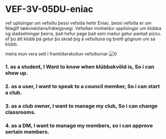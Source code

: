 # VEF-3V-05DU-eniac
vef
uplisingar um vefsíðu
þessi vefsíða heitir Eniac. þessi vefsíða er um félaglíf tækniskólans/háteigsvegi.
Vefsíðan inniheldur upplisingar um klúbba og staðsetningar þeirra, það hefur page það sem maður getur pantað pizzu.
ef þú átt klúbb þá getur þú skráð þig á vefsíðuna og breitt gögnum um sá klúbb.

meira mun vera sett i framtiðarskoðun vefsíðurnar
![0](https://github.com/user-attachments/assets/4f7133d7-8d94-4579-a9c8-8a8cb526a211)

### 1. as a student, I Want to know when klúbbakvöld is, So i can show up.
### 2. as a user, I want to speak to a council member, So i can start a club.
### 3. as a club owner, I want to manage my club, So i can change classrooms.
### 4. as a DM, I want to manage my members, so i can approve sertain members.
